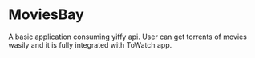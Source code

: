 # MoviesBay
 A basic application consuming yiffy api. User can get torrents of movies wasily and it is fully integrated with ToWatch app.
